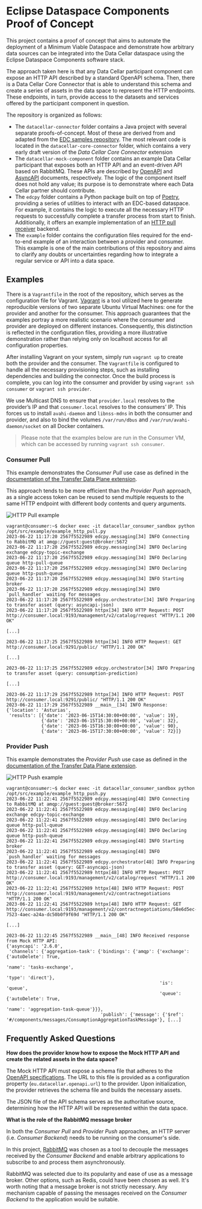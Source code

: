 # Eclipse Dataspace Components Proof of Concept

This project contains a proof of concept that aims to automate the deployment of a Minimum Viable Dataspace and demonstrate how arbitrary data sources can be integrated into the Data Cellar dataspace using the Eclipse Dataspace Components software stack.

The approach taken here is that any Data Cellar participant component can expose an HTTP API described by a standard OpenAPI schema. Then, there is a Data Cellar Core Connector that is able to understand this schema and create a series of assets in the data space to represent the HTTP endpoints. These endpoints, in turn, provide access to the datasets and services offered by the participant component in question.

The repository is organized as follows:

* The `datacellar-connector` folder contains a Java project with several separate proofs-of-concept. Most of these are derived from and adapted from the [EDC samples repository](https://github.com/eclipse-edc/Samples). The most relevant code is located in the `datacellar-core-connector` folder, which contains a very early draft version of the _Data Cellar Core Connector_ extension
* The `datacellar-mock-component` folder contains an example Data Cellar participant that exposes both an HTTP API and an event-driven API based on RabbitMQ. These APIs are described by [OpenAPI](https://learn.openapis.org/) and [AsyncAPI](https://www.asyncapi.com/docs) documents, respectively. The logic of the component itself does not hold any value; its purpose is to demonstrate where each Data Cellar partner should contribute.
* The `edcpy` folder contains a Python package built on top of [Poetry](https://python-poetry.org/), providing a series of utilities to interact with an EDC-based dataspace. For example, it contains the logic to execute all the necessary HTTP requests to successfully complete a transfer process from start to finish. Additionally, it offers an example implementation of an [HTTP pull receiver](https://github.com/eclipse-edc/Connector/tree/main/extensions/control-plane/transfer/transfer-data-plane) backend.
* The `example` folder contains the configuration files required for the end-to-end example of an interaction between a provider and consumer. This example is one of the main contributions of this repository and aims to clarify any doubts or uncertainties regarding how to integrate a regular service or API into a data space.

## Examples

There is a `Vagrantfile` in the root of the repository, which serves as the configuration file for Vagrant. [Vagrant](https://www.vagrantup.com/) is a tool utilized here to generate reproducible versions of two separate Ubuntu Virtual Machines: one for the provider and another for the consumer. This approach guarantees that the examples portray a more realistic scenario where the consumer and provider are deployed on different instances. Consequently, this distinction is reflected in the configuration files, providing a more illustrative demonstration rather than relying only on localhost access for all configuration properties.

After installing Vagrant on your system, simply run `vagrant up` to create both the provider and the consumer. The `Vagrantfile` is configured to handle all the necessary provisioning steps, such as installing dependencies and building the connector. Once the build process is complete, you can log into the consumer and provider by using `vagrant ssh consumer` or `vagrant ssh provider`.

We use Multicast DNS to ensure that `provider.local` resolves to the provider’s IP and that `consumer.local` resolves to the consumers’ IP. This forces us to install `avahi-daemon` and `libnss-mdns` in both the consumer and provider, and also to bind the volumes `/var/run/dbus` and `/var/run/avahi-daemon/socket` on all Docker containers.

> Please note that the examples below are run in the Consumer VM, which can be accessed by running `vagrant ssh consumer`.

### Consumer Pull

This example demonstrates the _Consumer Pull_ use case as defined in the [documentation of the Transfer Data Plane extension](https://github.com/eclipse-edc/Connector/tree/main/extensions/control-plane/transfer/transfer-data-plane).

This approach tends to be more efficient than the _Provider Push_ approach, as a single access token can be reused to send multiple requests to the same HTTP endpoint with different body contents and query arguments.


![HTTP Pull example](./diagrams/http-pull-example.png "HTTP Pull example")

```console
vagrant@consumer:~$ docker exec -it datacellar_consumer_sandbox python /opt/src/example/example_http_pull.py
2023-06-22 11:17:20 2567f5522989 edcpy.messaging[34] INFO Connecting to RabbitMQ at amqp://guest:guest@broker:5672
2023-06-22 11:17:20 2567f5522989 edcpy.messaging[34] INFO Declaring exchange edcpy-topic-exchange
2023-06-22 11:17:20 2567f5522989 edcpy.messaging[34] INFO Declaring queue http-pull-queue
2023-06-22 11:17:20 2567f5522989 edcpy.messaging[34] INFO Declaring queue http-push-queue
2023-06-22 11:17:20 2567f5522989 edcpy.messaging[34] INFO Starting broker
2023-06-22 11:17:20 2567f5522989 edcpy.messaging[34] INFO `pull_handler` waiting for messages
2023-06-22 11:17:20 2567f5522989 edcpy.orchestrator[34] INFO Preparing to transfer asset (query: asyncapi-json)
2023-06-22 11:17:20 2567f5522989 httpx[34] INFO HTTP Request: POST http://consumer.local:9193/management/v2/catalog/request "HTTP/1.1 200 OK"

[...]

2023-06-22 11:17:25 2567f5522989 httpx[34] INFO HTTP Request: GET http://consumer.local:9291/public/ "HTTP/1.1 200 OK"

[...]

2023-06-22 11:17:25 2567f5522989 edcpy.orchestrator[34] INFO Preparing to transfer asset (query: consumption-prediction)

[...]

2023-06-22 11:17:29 2567f5522989 httpx[34] INFO HTTP Request: POST http://consumer.local:9291/public/ "HTTP/1.1 200 OK"
2023-06-22 11:17:29 2567f5522989 __main__[34] INFO Response:
{'location': 'Asturias',
 'results': [{'date': '2023-06-15T14:30:00+00:00', 'value': 19},
             {'date': '2023-06-15T15:30:00+00:00', 'value': 32},
             {'date': '2023-06-15T16:30:00+00:00', 'value': 90},
             {'date': '2023-06-15T17:30:00+00:00', 'value': 72}]}
```

### Provider Push

This example demonstrates the _Provider Push_ use case as defined in the [documentation of the Transfer Data Plane extension](https://github.com/eclipse-edc/Connector/tree/main/extensions/control-plane/transfer/transfer-data-plane).

![HTTP Push example](./diagrams/http-push-example.png "HTTP Push example")

```console
vagrant@consumer:~$ docker exec -it datacellar_consumer_sandbox python /opt/src/example/example_http_push.py
2023-06-22 11:22:41 2567f5522989 edcpy.messaging[48] INFO Connecting to RabbitMQ at amqp://guest:guest@broker:5672
2023-06-22 11:22:41 2567f5522989 edcpy.messaging[48] INFO Declaring exchange edcpy-topic-exchange
2023-06-22 11:22:41 2567f5522989 edcpy.messaging[48] INFO Declaring queue http-pull-queue
2023-06-22 11:22:41 2567f5522989 edcpy.messaging[48] INFO Declaring queue http-push-queue
2023-06-22 11:22:41 2567f5522989 edcpy.messaging[48] INFO Starting broker
2023-06-22 11:22:41 2567f5522989 edcpy.messaging[48] INFO `push_handler` waiting for messages
2023-06-22 11:22:41 2567f5522989 edcpy.orchestrator[48] INFO Preparing to transfer asset (query: GET-asyncapi-json)
2023-06-22 11:22:41 2567f5522989 httpx[48] INFO HTTP Request: POST http://consumer.local:9193/management/v2/catalog/request "HTTP/1.1 200 OK"
2023-06-22 11:22:41 2567f5522989 httpx[48] INFO HTTP Request: POST http://consumer.local:9193/management/v2/contractnegotiations "HTTP/1.1 200 OK"
2023-06-22 11:22:41 2567f5522989 httpx[48] INFO HTTP Request: GET http://consumer.local:9193/management/v2/contractnegotiations/58e6d5ec-7523-4aec-a24a-dc50b0f9f69d "HTTP/1.1 200 OK"

[...]

2023-06-22 11:22:45 2567f5522989 __main__[48] INFO Received response from Mock HTTP API:
{'asyncapi': '2.6.0',
 'channels': {'aggregation-task': {'bindings': {'amqp': {'exchange': {'autoDelete': True,
                                                                      'name': 'tasks-exchange',
                                                                      'type': 'direct'},
                                                         'is': 'queue',
                                                         'queue': {'autoDelete': True,
                                                                   'name': 'aggregation-task-queue'}}},
                                   'publish': {'message': {'$ref': '#/components/messages/ConsumptionAggregationTaskMessage'}, [...]
```

## Frequently Asked Questions

**How does the provider know how to expose the Mock HTTP API and create the related assets in the data space?**

The Mock HTTP API must expose a schema file that adheres to the [OpenAPI specifications](https://spec.openapis.org/oas/latest.html). The URL to this file is provided as a configuration property (`eu.datacellar.openapi.url`) to the provider. Upon initialization, the provider retrieves the schema file and builds the necessary assets.

The JSON file of the API schema serves as the authoritative source, determining how the HTTP API will be represented within the data space.

**What is the role of the RabbitMQ message broker**

In both the _Consumer Pull_ and _Provider Push_ approaches, an HTTP server (i.e. _Consumer Backend_) needs to be running on the consumer's side.

In this project, [RabbitMQ](https://www.rabbitmq.com/) was chosen as a tool to decouple the messages received by the _Consumer Backend_ and enable arbitrary applications to subscribe to and process them asynchronously.

RabbitMQ was selected due to its popularity and ease of use as a message broker. Other options, such as Redis, could have been chosen as well. It's worth noting that a message broker is not strictly necessary. Any mechanism capable of passing the messages received on the _Consumer Backend_ to the application would be suitable.

